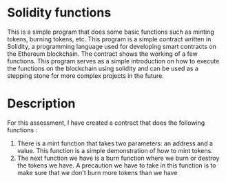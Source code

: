 # Solidity functions

This is a simple program that does some basic functions such as minting tokens, burning tokens, etc. This program is a simple contract written in Solidity, a programming language used for developing smart contracts on the Ethereum blockchain. The contract shows the working of a few functions. This program serves as a simple introduction on how to execute the functions on the blockchain using solidity and can be used as a stepping stone for more complex projects in the future.

# Description

For this assessment, I have created a contract that does the following functions :

1. There is a mint function that takes two parameters: an address and a value. This function is a simple demonstration of how to mint tokens.
2. The next function we have is a burn function where we burn or destroy the tokens we have. A precaution we have to take in this function is to make sure that we 
   don't burn more tokens than we have
